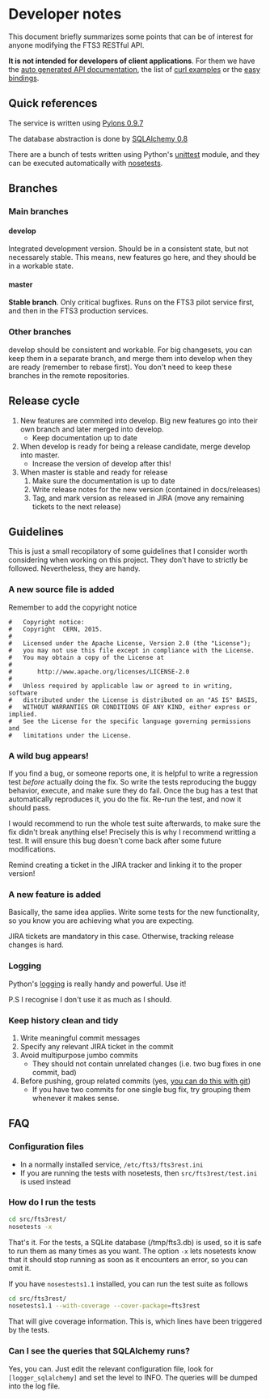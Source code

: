 Developer notes
===============
This document briefly summarizes some points that can be of interest for anyone
modifying the FTS3 RESTful API.

**It is not intended for developers of client applications**. For them we have the
[auto generated API documentation](api.md), the list of [curl examples](api-curl.md) or the [easy bindings](easy/README.md).

Quick references
----------------
The service is written using [Pylons 0.9.7](https://pylons-webframework.readthedocs.org/en/v0.9.7/)

The database abstraction is done by [SQLAlchemy 0.8](http://docs.sqlalchemy.org/en/rel_0_8/)

There are a bunch of tests written using Python's [unittest](https://docs.python.org/2/library/unittest.html) module, and they can be executed
automatically with [nosetests](https://nose.readthedocs.org/en/latest/).

Branches
--------
### Main branches
#### develop
Integrated development version. Should be in a consistent state, but not necessarely stable.
This means, new features go here, and they should be in a workable state.

#### master
__Stable branch__. Only critical bugfixes. Runs on the FTS3 pilot service first, and then
in the FTS3 production services.

### Other branches
develop should be consistent and workable. For big changesets, you can keep them in a
separate branch, and merge them into develop when they are ready (remember to rebase first).
You don't need to keep these branches in the remote repositories.

Release cycle
-------------
1. New features are commited into develop. Big new features go into their own branch and later merged into develop.
    * Keep documentation up to date
2. When develop is ready for being a release candidate, merge develop into master.
    * Increase the version of develop after this!
3. When master is stable and ready for release
    1. Make sure the documentation is up to date
    2. Write release notes for the new version (contained in docs/releases)
    3. Tag, and mark version as released in JIRA (move any remaining tickets to the next release)

Guidelines
----------
This is just a small recopilatory of some guidelines that I consider worth considering when
working on this project.
They don't have to strictly be followed. Nevertheless, they are handy.

### A new source file is added
Remember to add the copyright notice

```
#   Copyright notice:
#   Copyright  CERN, 2015.
#
#   Licensed under the Apache License, Version 2.0 (the "License");
#   you may not use this file except in compliance with the License.
#   You may obtain a copy of the License at
#
#       http://www.apache.org/licenses/LICENSE-2.0
#
#   Unless required by applicable law or agreed to in writing, software
#   distributed under the License is distributed on an "AS IS" BASIS,
#   WITHOUT WARRANTIES OR CONDITIONS OF ANY KIND, either express or implied.
#   See the License for the specific language governing permissions and
#   limitations under the License.
```

### A wild bug appears!
If you find a bug, or someone reports one, it is helpful to write a regression test _before_ actually doing the fix.
So write the tests reproducing the buggy behavior, execute, and make sure they do fail.
Once the bug has a test that automatically reproduces it, you do the fix. Re-run the test, and now it should pass.

I would recommend to run the whole test suite afterwards, to make sure the fix didn't break anything else!
Precisely this is why I recommend writting a test. It will ensure this bug doesn't come back after some future modifications.

Remind creating a ticket in the JIRA tracker and linking it to the proper version!

### A new feature is added
Basically, the same idea applies. Write some tests for the new functionality, so you know you are achieving what you are expecting.

JIRA tickets are mandatory in this case. Otherwise, tracking release changes is hard.

### Logging
Python's [logging](https://docs.python.org/2/library/logging.html) is really handy and powerful. Use it!

P.S I recognise I don't use it as much as I should.

### Keep history clean and tidy
1. Write meaningful commit messages
2. Specify any relevant JIRA ticket in the commit
3. Avoid multipurpose jumbo commits
    * They should not contain unrelated changes (i.e. two bug fixes in one commit, bad)
4. Before pushing, group related commits (yes, [you can do this with git](http://stackoverflow.com/questions/6884022/collapsing-a-group-of-commits-into-one-on-git))
    * If you have two commits for one single bug fix, try grouping them whenever it makes sense.

FAQ
---

### Configuration files
* In a normally installed service, `/etc/fts3/fts3rest.ini`
* If you are running the tests with nosetests, then `src/fts3rest/test.ini` is used instead

### How do I run the tests
```bash
cd src/fts3rest/
nosetests -x
```

That's it. For the tests, a SQLite database (/tmp/fts3.db) is used, so it is safe to run them as many times as you want.
The option `-x` lets nosetests know that it should stop running as soon as it encounters an error, so you can omit it.

If you have `nosestests1.1` installed, you can run the test suite as follows

```bash
cd src/fts3rest/
nosetests1.1 --with-coverage --cover-package=fts3rest
```

That will give coverage information. This is, which lines have been triggered by the tests.

### Can I see the queries that SQLAlchemy runs?
Yes, you can. Just edit the relevant configuration file, look for `[logger_sqlalchemy]` and set the level to INFO.
The queries will be dumped into the log file.
